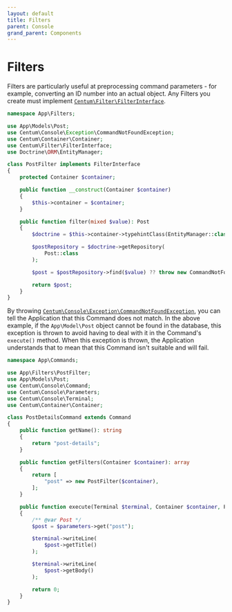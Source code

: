 ```yaml
---
layout: default
title: Filters
parent: Console
grand_parent: Components
---
```




# Filters

Filters are particularly useful at preprocessing command parameters - for example, converting an ID number into an actual object.
Any Filters you create must implement [`Centum\Filter\FilterInterface`](https://github.com/SidRoberts/centum/blob/development/src/Filter/FilterInterface.php).

```php
namespace App\Filters;

use App\Models\Post;
use Centum\Console\Exception\CommandNotFoundException;
use Centum\Container\Container;
use Centum\Filter\FilterInterface;
use Doctrine\ORM\EntityManager;

class PostFilter implements FilterInterface
{
    protected Container $container;

    public function __construct(Container $container)
    {
        $this->container = $container;
    }

    public function filter(mixed $value): Post
    {
        $doctrine = $this->container->typehintClass(EntityManager::class);

        $postRepository = $doctrine->getRepository(
            Post::class
        );

        $post = $postRepository->find($value) ?? throw new CommandNotFoundException();

        return $post;
    }
}
```

By throwing [`Centum\Console\Exception\CommandNotFoundException`](https://github.com/SidRoberts/centum/blob/development/src/Console/Exception/CommandNotFoundException.php), you can tell the Application that this Command does not match.
In the above example, if the `App\Model\Post` object cannot be found in the database, this exception is thrown to avoid having to deal with it in the Command's `execute()` method.
When this exception is thrown, the Application understands that to mean that this Command isn't suitable and will fail.

```php
namespace App\Commands;

use App\Filters\PostFilter;
use App\Models\Post;
use Centum\Console\Command;
use Centum\Console\Parameters;
use Centum\Console\Terminal;
use Centum\Container\Container;

class PostDetailsCommand extends Command
{
    public function getName(): string
    {
        return "post-details";
    }

    public function getFilters(Container $container): array
    {
        return [
            "post" => new PostFilter($container),
        ];
    }

    public function execute(Terminal $terminal, Container $container, Parameters $parameters): int
    {
        /** @var Post */
        $post = $parameters->get("post");

        $terminal->writeLine(
            $post->getTitle()
        );

        $terminal->writeLine(
            $post->getBody()
        );

        return 0;
    }
}
```
